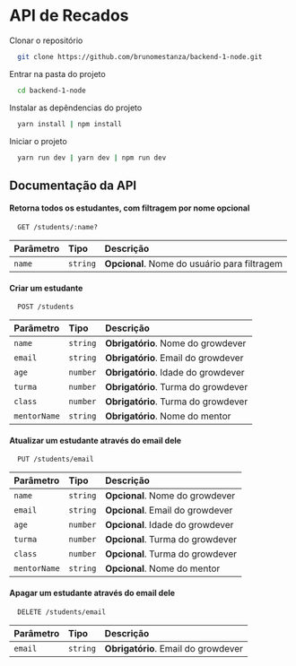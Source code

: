 # API de Recados

Clonar o repositório

```bash
  git clone https://github.com/brunomestanza/backend-1-node.git
```

Entrar na pasta do projeto

```bash
  cd backend-1-node
```

Instalar as depêndencias do projeto

```bash
  yarn install | npm install
```

Iniciar o projeto

```bash
  yarn run dev | yarn dev | npm run dev
```

## Documentação da API

#### Retorna todos os estudantes, com filtragem por nome opcional

```http
  GET /students/:name?
```

| Parâmetro   | Tipo       | Descrição                           |
| :---------- | :--------- | :---------------------------------- |
| `name` | `string` | **Opcional**. Nome do usuário para filtragem |

#### Criar um estudante

```http
  POST /students
```

| Parâmetro   | Tipo       | Descrição                                   |
| :---------- | :--------- | :------------------------------------------ |
| `name`      | `string` | **Obrigatório**. Nome do growdever |
| `email`      | `string` | **Obrigatório**. Email do growdever |
| `age`      | `number` | **Obrigatório**. Idade do growdever |
| `turma`      | `number` | **Obrigatório**. Turma do growdever |
| `class`      | `number` | **Obrigatório**. Turma do growdever |
| `mentorName`      | `string` | **Obrigatório**. Nome do mentor |

#### Atualizar um estudante através do email dele

```http
  PUT /students/email
```

| Parâmetro   | Tipo       | Descrição                                   |
| :---------- | :--------- | :------------------------------------------ |
| `name`      | `string` | **Opcional**. Nome do growdever |
| `email`      | `string` | **Opcional**. Email do growdever |
| `age`      | `number` | **Opcional**. Idade do growdever |
| `turma`      | `number` | **Opcional**. Turma do growdever |
| `class`      | `number` | **Opcional**. Turma do growdever |
| `mentorName`      | `string` | **Opcional**. Nome do mentor |

#### Apagar um estudante através do email dele

```http
  DELETE /students/email
```

| Parâmetro   | Tipo       | Descrição                                   |
| :---------- | :--------- | :------------------------------------------ |
| `email`      | `string` | **Obrigatório**. Email do growdever |
